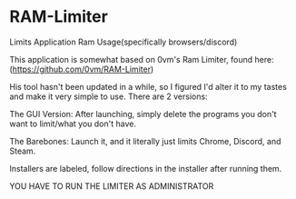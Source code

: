 # RAM-Limiter
Limits Application Ram Usage(specifically browsers/discord)

This application is somewhat based on 0vm's Ram Limiter, found here: (https://github.com/0vm/RAM-Limiter)


His tool hasn't been updated in a while, so I figured I'd alter it to my tastes and make it very simple to use. There are 2 versions:

The GUI Version: After launching, simply delete the programs you don't want to limit/what you don't have.

The Barebones: Launch it, and it literally just limits Chrome, Discord, and Steam.




Installers are labeled, follow directions in the installer after running them.



YOU HAVE TO RUN THE LIMITER AS ADMINISTRATOR
